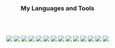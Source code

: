 

<h3 align="center">My Languages and Tools</h3>

<br/>
<br/>

<p align="center">
<img src="https://img.shields.io/badge/react-61DAFB?style=for-the-badge&logo=React&logoColor=efefee"/>
  <img src="https://img.shields.io/badge/react native-61DAFB?style=for-the-badge&logo=React&logoColor=efefee"/>
  <img src="https://img.shields.io/badge/typescript-3178C6?style=for-the-badge&logo=typescript&logoColor=efefee"/>
   <img src="https://img.shields.io/badge/javascript-F7DF1E?style=for-the-badge&logo=javascript&logoColor=efefee"/>
    <img src="https://img.shields.io/badge/createreactapp-09D3AC?style=for-the-badge&logo=createreactapp&logoColor=efefee"/>
  <img src="https://img.shields.io/badge/vite-646CFF?style=for-the-badge&logo=createreactapp&logoColor=efefee"/>
<img src="https://img.shields.io/badge/html5-E34F26?style=for-the-badge&logo=html5&logoColor=efefee"/>
<img src="https://img.shields.io/badge/reactrouter-CA4245?style=for-the-badge&logo=reactrouter&logoColor=efefee"/>
<img src="https://img.shields.io/badge/reactquery-FF4154?style=for-the-badge&logo=reactquery&logoColor=efefee"/>
<img src="https://img.shields.io/badge/styledcomponents-DB7093?style=for-the-badge&logo=styledcomponents&logoColor=efefee"/>
<img src="https://img.shields.io/badge/tailwindcss-06B6D4?style=for-the-badge&logo=tailwindcss&logoColor=efefee"/>
<img src="https://img.shields.io/badge/recoil-3578E5?style=for-the-badge&logo=recoil&logoColor=efefee"/>
<img src="https://img.shields.io/badge/redux-764ABC?style=for-the-badge&logo=redux&logoColor=efefee"/>
<img src="https://img.shields.io/badge/vercel-000000?style=for-the-badge&logo=vercel&logoColor=efefee"/>

</p>

